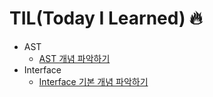 # TIL(Today I Learned) 🔥
* AST
  * [AST 개념 파악하기](https://github.com/kangssu/TIL/blob/main/AST/AST.md)
* Interface
  * [Interface 기본 개념 파악하기](https://github.com/kangssu/TIL/blob/main/Interface/Interface.md)
